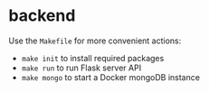 # backend

Use the `Makefile` for more convenient actions:
* `make init` to install required packages
* `make run` to run Flask server API
* `make mongo` to start a Docker mongoDB instance

